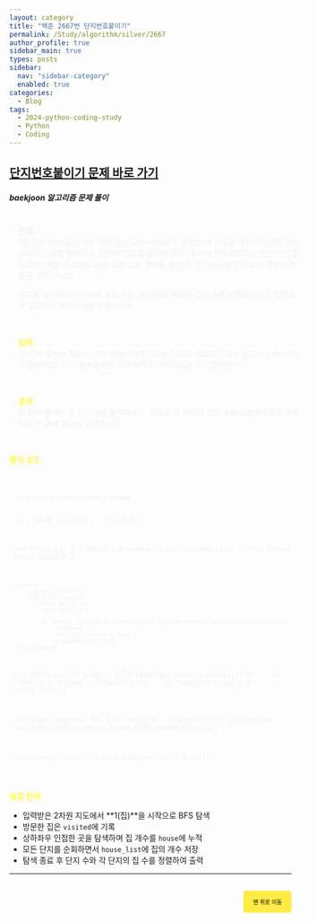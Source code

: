 ```yaml
---
layout: category
title: "백준 2667번 단지번호붙이기"
permalink: /Study/algorithm/silver/2667
author_profile: true
sidebar_main: true
types: posts
sidebar:
  nav: "sidebar-category"
  enabled: true
categories:
  - Blog
tags:
  - 2024-python-coding-study
  - Python
  - Coding
---
```


## [단지번호붙이기 문제 바로 가기](https://www.acmicpc.net/problem/2667)

##### baekjoon 알고리즘 문제 풀이

<div style="border: 1px solid rgba(255, 255, 255, 0.2); padding: 15px; border-radius: 5px; background-color: rgba(255, 255, 255, 0.05); color: #f1f1f1; width: 100%; margin-left: 0; margin-right: 0; text-align: left;">
<b>문제:</b><br>
1은 집이 있는 곳을, 0은 집이 없는 곳을 나타낸다. 철수는 이 지도를 가지고 연결된 집의 모임인 단지를 정의하고, 단지에 번호를 붙이려 한다. 여기서 연결되었다는 것은 어떤 집이 좌우, 혹은 아래위로 다른 집이 있는 경우를 말한다. 대각선상에 집이 있는 경우는 연결된 것이 아니다.

지도를 입력하여 단지수를 출력하고, 각 단지에 속하는 집의 수를 오름차순으로 정렬하여 출력하는 프로그램을 작성하시오.

<br/>

<span style="color:yellow">입력</span><br/>
첫 번째 줄에는 지도의 크기 N(정사각형이므로 가로와 세로의 크기는 같으며 5≤N≤25)이 입력되고, 그 다음 N줄에는 각각 N개의 자료(0혹은 1)가 입력된다.


<br/>

<span style="color:yellow">출력</span><br/>
첫 번째 줄에는 총 단지수를 출력하시오. 그리고 각 단지내 집의 수를 오름차순으로 정렬하여 한 줄에 하나씩 출력하시오.
</div>

<span style="color:yellow">풀이 코드</span>  
<link rel="stylesheet" href="https://cdnjs.cloudflare.com/ajax/libs/highlight.js/11.8.0/styles/atom-one-dark.min.css">
<script src="https://cdnjs.cloudflare.com/ajax/libs/highlight.js/11.8.0/highlight.min.js"></script>
<script>hljs.highlightAll();</script>
<div style="padding:8px; border: 1px solid rgba(255, 255, 255, 0.2); border-radius:5px; background-color: rgba(255, 255, 255, 0.05); color: #f1f1f1; width: 100%; margin-left: 0; margin-right: 0; text-align: left; font-family: monospace;">
  <pre><code class="python">
from collections import deque

dx = [0,0,-1,1]
dy = [-1,1,0,0]

def bfs(x,y):
    q = deque()
    q.append((x,y))
    visited[y][x] = True
    global house
    house = 1

    while q:
        x,y = q.popleft()
        for i in range(4):
            nx = dx[i] + x
            ny = dy[i] + y

            if 0<= nx < n and 0<=ny<n and not visited[ny][nx] and graph[ny][nx] == 1:
                house+=1
                visited[ny][nx] = True
                q.append((nx, ny))
    return house

n = int(input())
graph = [list(map(int, input().strip())) for _ in range(n)]
visited = [[False]*n for _ in range(n)]
count = 0
house_list=[]

for y in range(n):
    for x in range(n):
        if graph[y][x] == 1 and not visited[y][x]:
            count+=1
            house_list.append(bfs(x,y))

print(count)
for i in sorted(house_list):
    print(i)
  </code></pre>
</div>

<span style="color:yellow">해결 전략:</span><br/>

- 입력받은 2차원 지도에서 **1(집)**을 시작으로 BFS 탐색
- 방문한 집은 `visited`에 기록
- 상하좌우 인접한 곳을 탐색하며 집 개수를 `house`에 누적
- 모든 단지를 순회하면서 `house_list`에 집의 개수 저장
- 탐색 종료 후 단지 수와 각 단지의 집 수를 정렬하여 출력

---

<div style="text-align: right; margin-top: 30px;">
  <button onclick="scrollToTop()" style="
    padding: 10px 15px; 
    background-color: #FFEB46; 
    color: black; 
    border: 2px solid #FFEB46; 
    border-radius: 5px; 
    cursor: pointer; 
    font-size: 10px;">
    맨 위로 이동
  </button>
</div>

<script>
  function scrollToTop() {
    window.scrollTo({ top: 0, behavior: 'smooth' });
  }
</script>
